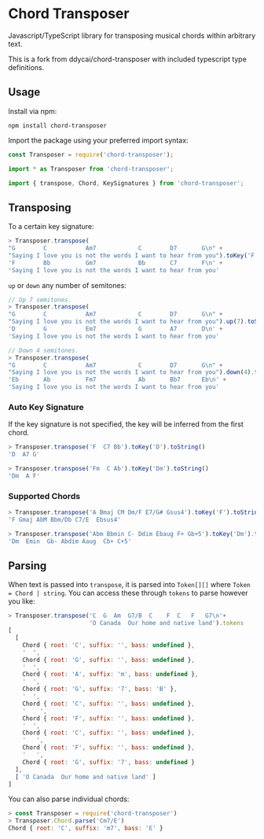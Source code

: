Chord Transposer
========

Javascript/TypeScript library for transposing musical chords within arbitrary
text.

This is a fork from ddycai/chord-transposer with included typescript type definitions.

## Usage

Install via npm:

```
npm install chord-transposer
```

Import the package using your preferred import syntax:

```javascript
const Transposer = require('chord-transposer');

import * as Transposer from 'chord-transposer';

import { transpose, Chord, KeySignatures } from 'chord-transposer';
```

## Transposing

To a certain key signature:

```javascript
> Transposer.transpose(
"G        C           Am7            C        D7       G\n" +
"Saying I love you is not the words I want to hear from you").toKey('F').toString()
'F        Bb          Gm7            Bb       C7       F\n' +
'Saying I love you is not the words I want to hear from you'
```

`up` or `down` any number of semitones:

```javascript
// Up 7 semitones.
> Transposer.transpose(
"G        C           Am7            C        D7       G\n" +
"Saying I love you is not the words I want to hear from you").up(7).toString()
'D        G           Em7            G        A7       D\n' +
'Saying I love you is not the words I want to hear from you'

// Down 4 semitones.
> Transposer.transpose(
"G        C           Am7            C        D7       G\n" +
"Saying I love you is not the words I want to hear from you").down(4).toString()
'Eb       Ab          Fm7            Ab       Bb7      Eb\n' +
'Saying I love you is not the words I want to hear from you'
```

### Auto Key Signature

If the key signature is not specified, the key will be inferred from the first
chord.

```javascript
> Transposer.transpose('F  C7 Bb').toKey('D').toString()
'D  A7 G'

> Transposer.transpose('Fm  C Ab').toKey('Dm').toString()
'Dm  A F'
```

### Supported Chords

```javascript
> Transposer.transpose('A Bmaj CM Dm/F E7/G# Gsus4').toKey('F').toString()
'F Gmaj AbM Bbm/Db C7/E  Ebsus4'

> Transposer.transpose('Abm Bbmin C- Ddim Ebaug F+ Gb+5').toKey('Dm').toString()
'Dm  Emin  Gb- Abdim Aaug  Cb+ C+5'
```

## Parsing

When text is passed into `transpose`, it is parsed into `Token[][]` where
`Token = Chord | string`. You can access these through `tokens` to parse
however you like:

```javascript
> Transposer.transpose('C  G  Am  G7/B  C    F  C   F   G7\n'+
                       'O Canada  Our home and native land').tokens
[
  [
    Chord { root: 'C', suffix: '', bass: undefined },
    '  ',
    Chord { root: 'G', suffix: '', bass: undefined },
    '  ',
    Chord { root: 'A', suffix: 'm', bass: undefined },
    '  ',
    Chord { root: 'G', suffix: '7', bass: 'B' },
    '  ',
    Chord { root: 'C', suffix: '', bass: undefined },
    '    ',
    Chord { root: 'F', suffix: '', bass: undefined },
    '  ',
    Chord { root: 'C', suffix: '', bass: undefined },
    '   ',
    Chord { root: 'F', suffix: '', bass: undefined },
    '   ',
    Chord { root: 'G', suffix: '7', bass: undefined }
  ],
  [ 'O Canada  Our home and native land' ]
]
```

You can also parse individual chords:

```javascript
> const Transposer = require('chord-transposer')
> Transposer.Chord.parse('Cm7/E')
Chord { root: 'C', suffix: 'm7', bass: 'E' }
```
